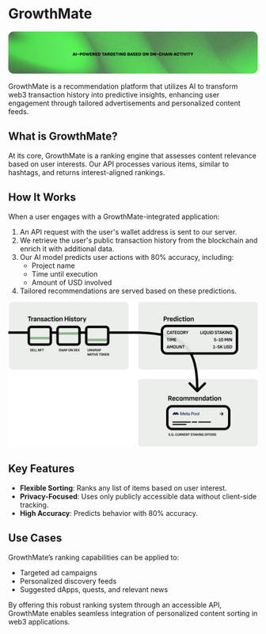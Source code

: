 <!-- ![Banner](banner.png)

# Overview

Welcome to our GrowthMate docs!

## What is GrowthMate?

GrowthMate is a recommendation platform ...
We run a general purpose [Ranking API](../services/ranking/index.md) that powers our [Advertisements](../services/ads/index.md), and personalized [Discovery Feeds](../services/discovery-feed/).

## How does it work?

When a user logs into a webpage that integrates one of our services, an API request with the users wallet address goes out to our server. We fetch the public users transaction history from the chain and enrich it with additional data. Our propriatary AI model predicts certain aspects of the users next action with 80% accuracy. These include

- Project name
- Time until execution
- Amount of USD involved

Based on this prediction we serve our recommendations. ...

![Flowchart](flowchart.png)

## What data do we use?

We exclusively rely on data that is publicly accessible (transaction history, ip address, ...) and do not employ any client side tracking. -->

# GrowthMate

![Banner](banner.png)

GrowthMate is a recommendation platform that utilizes AI to transform web3 transaction history into predictive insights, enhancing user engagement through tailored advertisements and personalized content feeds.

## What is GrowthMate?

At its core, GrowthMate is a ranking engine that assesses content relevance based on user interests. Our API processes various items, similar to hashtags, and returns interest-aligned rankings.

## How It Works

When a user engages with a GrowthMate-integrated application:

1. An API request with the user's wallet address is sent to our server.
2. We retrieve the user's public transaction history from the blockchain and enrich it with additional data.
3. Our AI model predicts user actions with 80% accuracy, including:
   - Project name
   - Time until execution
   - Amount of USD involved
4. Tailored recommendations are served based on these predictions.

![Flowchart](flowchart.png)

## Key Features

- **Flexible Sorting**: Ranks any list of items based on user interest.
- **Privacy-Focused**: Uses only publicly accessible data without client-side tracking.
- **High Accuracy**: Predicts behavior with 80% accuracy.

## Use Cases

GrowthMate’s ranking capabilities can be applied to:

- Targeted ad campaigns
- Personalized discovery feeds
- Suggested dApps, quests, and relevant news

By offering this robust ranking system through an accessible API, GrowthMate enables seamless integration of personalized content sorting in web3 applications.